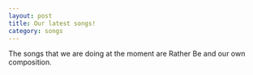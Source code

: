 ```yaml
---
layout: post
title: Our latest songs!
category: songs
---
```

The songs that we are doing at the moment are Rather Be and our own composition.
